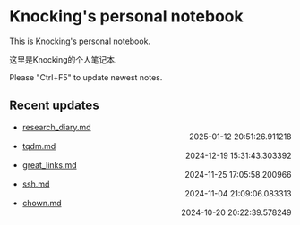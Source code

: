 
# Knocking's personal notebook

This is Knocking's personal notebook.

这里是Knocking的个人笔记本.

Please "Ctrl+F5" to update newest notes.

## Recent updates
- [research_diary.md](papers/research_diary/) <div style="text-align: right">2025-01-12 20:51:26.911218</div>
- [tqdm.md](python/tqdm/) <div style="text-align: right">2024-12-19 15:31:43.303392</div>
- [great_links.md](ML/great_links/) <div style="text-align: right">2024-11-25 17:05:58.200966</div>
- [ssh.md](linux_and_ubuntu/ssh/) <div style="text-align: right">2024-11-04 21:09:06.083313</div>
- [chown.md](linux_and_ubuntu/chown/) <div style="text-align: right">2024-10-20 20:22:39.578249</div>
